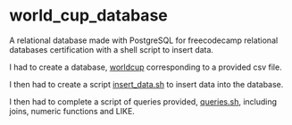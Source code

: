 # world_cup_database
A relational database made with PostgreSQL for freecodecamp relational databases certification with a shell script to insert data.


I had to create a database, [worldcup](https://github.com/Kat-tat/world_cup_database/blob/main/worldcup.sql) corresponding to a provided csv file.


I then had to create a script [insert_data.sh](https://github.com/Kat-tat/world_cup_database/blob/main/insert_data%20(1).sh) to insert data into the database.


I then had to complete a script of queries provided, [queries.sh](https://github.com/Kat-tat/world_cup_database/blob/main/queries.sh), including joins, numeric functions and LIKE.
